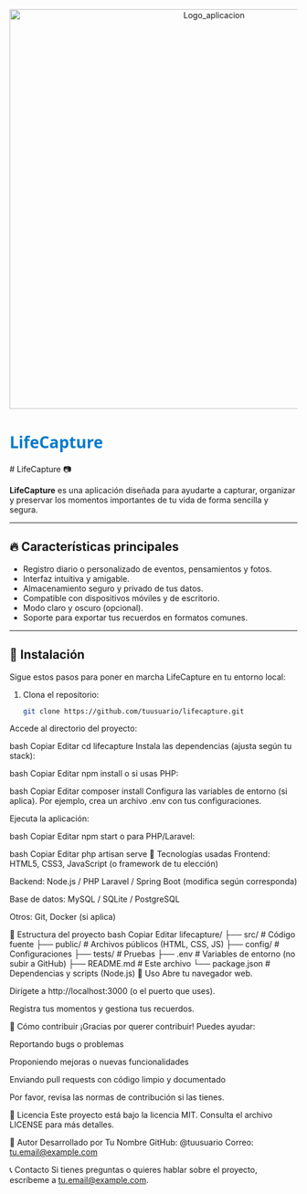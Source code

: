 <p align="center">
  <img width="700" height="700" alt="Logo_aplicacion" src="https://github.com/user-attachments/assets/5e1c3e70-f3d1-4549-81e8-4d3481938924" />
</p>
<h1 style="color: #007acc; font-family: 'Segoe UI', Tahoma, Geneva, Verdana, sans-serif;">
  LifeCapture
</h1>
# LifeCapture 📷

**LifeCapture** es una aplicación diseñada para ayudarte a capturar, organizar y preservar los momentos importantes de tu vida de forma sencilla y segura.

---

## 🔥 Características principales

- Registro diario o personalizado de eventos, pensamientos y fotos.
- Interfaz intuitiva y amigable.
- Almacenamiento seguro y privado de tus datos.
- Compatible con dispositivos móviles y de escritorio.
- Modo claro y oscuro (opcional).
- Soporte para exportar tus recuerdos en formatos comunes.

---

## 🚀 Instalación

Sigue estos pasos para poner en marcha LifeCapture en tu entorno local:

1. Clona el repositorio:
   ```bash
   git clone https://github.com/tuusuario/lifecapture.git
Accede al directorio del proyecto:

bash
Copiar
Editar
cd lifecapture
Instala las dependencias (ajusta según tu stack):

bash
Copiar
Editar
npm install
o si usas PHP:

bash
Copiar
Editar
composer install
Configura las variables de entorno (si aplica). Por ejemplo, crea un archivo .env con tus configuraciones.

Ejecuta la aplicación:

bash
Copiar
Editar
npm start
o para PHP/Laravel:

bash
Copiar
Editar
php artisan serve
🧰 Tecnologías usadas
Frontend: HTML5, CSS3, JavaScript (o framework de tu elección)

Backend: Node.js / PHP Laravel / Spring Boot (modifica según corresponda)

Base de datos: MySQL / SQLite / PostgreSQL

Otros: Git, Docker (si aplica)

📁 Estructura del proyecto
bash
Copiar
Editar
lifecapture/
├── src/               # Código fuente
├── public/            # Archivos públicos (HTML, CSS, JS)
├── config/            # Configuraciones
├── tests/             # Pruebas
├── .env               # Variables de entorno (no subir a GitHub)
├── README.md          # Este archivo
└── package.json       # Dependencias y scripts (Node.js)
📝 Uso
Abre tu navegador web.

Dirígete a http://localhost:3000 (o el puerto que uses).

Registra tus momentos y gestiona tus recuerdos.

🤝 Cómo contribuir
¡Gracias por querer contribuir! Puedes ayudar:

Reportando bugs o problemas

Proponiendo mejoras o nuevas funcionalidades

Enviando pull requests con código limpio y documentado

Por favor, revisa las normas de contribución si las tienes.

📄 Licencia
Este proyecto está bajo la licencia MIT. Consulta el archivo LICENSE para más detalles.

👤 Autor
Desarrollado por Tu Nombre
GitHub: @tuusuario
Correo: tu.email@example.com

📞 Contacto
Si tienes preguntas o quieres hablar sobre el proyecto, escríbeme a tu.email@example.com.


